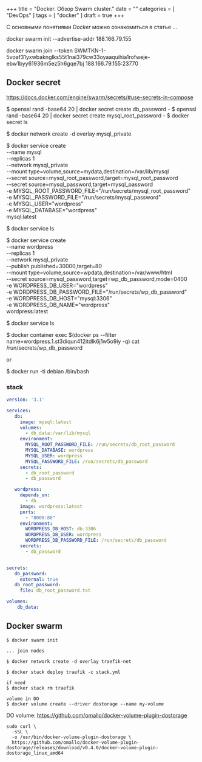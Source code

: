 +++
title = "Docker. Обзор Swarm cluster."
date = ""
categories = [
    "DevOps"
]
tags = [ 
    "docker"
]
draft = true
+++

С основными понятиями *Docker* можно ознакомиться в статье []()...

docker swarm init --advertise-addr 188.166.79.155

docker swarm join --token SWMTKN-1-5voaf31yxwbaknglks55t1nai379cw33oyaaquihia1rofweje-ebw1byy61936m5ez5h6gqe7bj 188.166.79.155:23770


## Docker secret

https://docs.docker.com/engine/swarm/secrets/#use-secrets-in-compose

$ openssl rand -base64 20 | docker secret create db_password -
$ openssl rand -base64 20 | docker secret create mysql_root_password -
$ docker secret ls

$ docker network create -d overlay mysql_private

$ docker service create \
     --name mysql \
     --replicas 1 \
     --network mysql_private \
     --mount type=volume,source=mydata,destination=/var/lib/mysql \
     --secret source=mysql_root_password,target=mysql_root_password \
     --secret source=mysql_password,target=mysql_password \
     -e MYSQL_ROOT_PASSWORD_FILE="/run/secrets/mysql_root_password" \
     -e MYSQL_PASSWORD_FILE="/run/secrets/mysql_password" \
     -e MYSQL_USER="wordpress" \
     -e MYSQL_DATABASE="wordpress" \
     mysql:latest
     
$ docker service ls

$ docker service create \
     --name wordpress \
     --replicas 1 \
     --network mysql_private \
     --publish published=30000,target=80 \
     --mount type=volume,source=wpdata,destination=/var/www/html \
     --secret source=mysql_password,target=wp_db_password,mode=0400 \
     -e WORDPRESS_DB_USER="wordpress" \
     -e WORDPRESS_DB_PASSWORD_FILE="/run/secrets/wp_db_password" \
     -e WORDPRESS_DB_HOST="mysql:3306" \
     -e WORDPRESS_DB_NAME="wordpress" \
     wordpress:latest

$ docker service ls

$ docker container exec $(docker ps --filter name=wordpress.1.st3diqun412itdlk6j1w5o9iy -q) cat /run/secrets/wp_db_password

or 

$ docker run -ti debian /bin/bash

### stack

```yaml
version: '3.1'

services:
   db:
     image: mysql:latest
     volumes:
       - db_data:/var/lib/mysql
     environment:
       MYSQL_ROOT_PASSWORD_FILE: /run/secrets/db_root_password
       MYSQL_DATABASE: wordpress
       MYSQL_USER: wordpress
       MYSQL_PASSWORD_FILE: /run/secrets/db_password
     secrets:
       - db_root_password
       - db_password

   wordpress:
     depends_on:
       - db
     image: wordpress:latest
     ports:
       - "8000:80"
     environment:
       WORDPRESS_DB_HOST: db:3306
       WORDPRESS_DB_USER: wordpress
       WORDPRESS_DB_PASSWORD_FILE: /run/secrets/db_password
     secrets:
       - db_password


secrets:
   db_password:
     external: true
   db_root_password:
     file: db_root_password.txt

volumes:
    db_data:
```


## Docker swarm 

```
$ docker swarm init

... join nodes

$ docker network create -d overlay traefik-net

$ docker stack deploy traefik -c stack.yml

if need
$ docker stack rm traefik

volume in DO
$ docker volume create --driver dostorage --name my-volume

```

DO volume: https://github.com/omallo/docker-volume-plugin-dostorage
```
sudo curl \
  -sSL \
  -o /usr/bin/docker-volume-plugin-dostorage \
  https://github.com/omallo/docker-volume-plugin-dostorage/releases/download/v0.4.0/docker-volume-plugin-dostorage_linux_amd64
```
